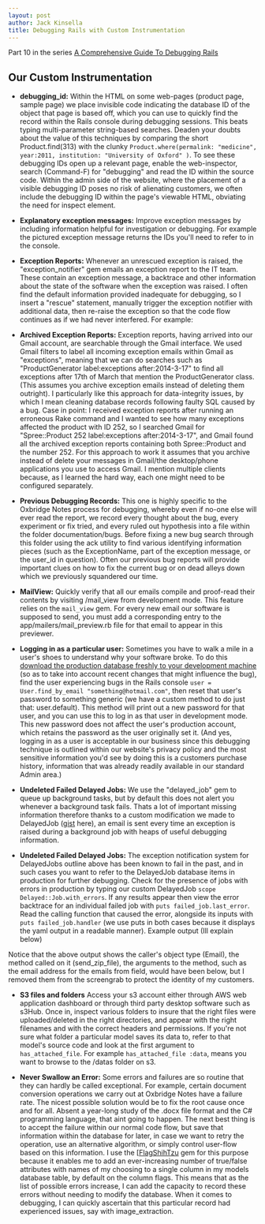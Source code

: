 ```yaml
---
layout: post
author: Jack Kinsella
title: Debugging Rails with Custom Instrumentation
---
```


Part 10 in the series [A Comprehensive Guide To Debugging Rails](/2014/06/06/a-comprehensive-guide-to-debugging-rails.html)

## Our Custom Instrumentation ##

* **debugging_id:** Within the HTML on some web-pages (product page, sample page) we place invisible code indicating the database ID of the object that page is based off, which you can use to quickly find the record within the Rails console during debugging sessions. This beats typing multi-parameter string-based searches. Deaden your doubts about the value of this techniques by comparing the short Product.find(313) with the clunky `Product.where(permalink: "medicine", year:2011, institution: "University of Oxford" )`. To see these debugging IDs open up a relevant page, enable the web-inspector, search (Command-F) for "debugging" and read the ID within the source code. Within the admin side of the website, where the placement of a visible debugging ID poses no risk of alienating customers, we often include the debugging ID within the page's viewable HTML, obviating the need for inspect element.

* **Explanatory exception messages:** Improve exception messages by including information helpful for investigation or debugging. For example the pictured exception message returns the IDs you'll need to refer to in the console.

* **Exception Reports:** Whenever an unrescued exception is raised, the "exception_notifier" gem emails an exception report to the IT team. These contain an exception message, a backtrace and other information about the state of the software when the exception was raised. I often find the default information provided inadequate for debugging, so I insert a "rescue" statement, manually trigger the exception notifier with additional data, then re-raise the exception so that the code flow continues as if we had never interfered. For example:


* **Archived Exception Reports:** Exception reports, having arrived into our Gmail account, are searchable through the Gmail interface. We used Gmail filters to label all incoming exception emails within Gmail as "exceptions", meaning that we can do searches such as "ProductGenerator label:exceptions after:2014-3-17" to find all exceptions after 17th of March that mention the ProductGenerator class. (This assumes you archive exception emails instead of deleting them outright). I particularly like this approach for data-integrity issues, by which I mean cleaning database records following faulty SQL caused by a bug. Case in point: I received exception reports after running an erroneous Rake command and I wanted to see how many exceptions affected the product with ID 252, so I searched Gmail for "Spree::Product 252 label:exceptions after:2014-3-17", and Gmail found all the archived exception reports containing both Spree::Product and the number 252. For this approach to work it assumes that you archive instead of delete your messages in Gmail/the desktop/phone applications you use to access Gmail. I mention multiple clients because, as I learned the hard way, each one might need to be configured separately.

* **Previous Debugging Records:** This one is highly specific to the Oxbridge Notes process for debugging, whereby even if no-one else will ever read the report, we record every thought about the bug, every experiment or fix tried, and every ruled out hypothesis into a file within the folder documentation/bugs. Before fixing a new bug search through this folder using the ack utility to find various identifying information pieces (such as the ExceptionName, part of the exception message, or the user_id in question). Often our previous bug reports will provide important clues on how to fix the current bug or on dead alleys down which we previously squandered our time.

* **MailView:** Quickly verify that all our emails compile and proof-read their contents by visiting /mail\_view from development mode. This feature relies on the `mail_view` gem. For every new email our software is supposed to send, you must add a corresponding entry to the app/mailers/mail_preview.rb file for that email to appear in this previewer.

* **Logging in as a particular user:** Sometimes you have to walk a mile in a user's shoes to understand why your software broke. To do this [download the production database freshly to your development machine](https://devcenter.heroku.com/articles/heroku-postgres-import-export) (so as to take into account recent changes that might influence the bug), find the user experiencing bugs in the Rails console `user = User.find_by_email "something@hotmail.com"`, then reset that user's password to something generic (we have a custom method to do just that: user.default). This method will print out a new password for that user, and you can use this to log in as that user in development mode. This new password does not affect the user's production account, which retains the password as the user originally set it. (And yes, logging in as a user is acceptable in our business since this debugging technique is outlined within our website's privacy policy and the most sensitive information you'd see by doing this is a customers purchase history, information that was already readily available in our standard Admin area.)

* **Undeleted Failed Delayed Jobs:** We use the "delayed_job" gem to queue up background tasks, but by default this does not alert you whenever a background task fails. Thats a lot of important missing information therefore thanks to a custom modification we made to DelayedJob ([gist](https://gist.github.com/jackkinsella/842395841a0fff204e35) here), an email is sent every time an exception is raised during a background job with heaps of useful debugging information.

* **Undeleted Failed Delayed Jobs:** The exception notification system for DelayedJobs outline above has been known to fail in the past, and in such cases you want to refer to the DelayedJob database items in production for further debugging. Check for the presence of jobs with errors in production by typing our custom DelayedJob `scope Delayed::Job.with_errors`. If any results appear then view the error backtrace for an individual failed job with `puts failed_job.last_error`. Read the calling function that caused the error, alongside its inputs with `puts failed_job.handler` (we use puts in both cases because it displays the yaml output in a readable manner). Example output (Ill explain below)


Notice that the above output shows the caller's object type (Email), the method called on it (send_zip_file), the arguments to the method, such as the email address for the emails from field, would have been below, but I removed them from the screengrab to protect the identity of my customers.

* **S3 files and folders** Access your s3 account either through AWS web application dashboard or through third party desktop software such as s3Hub. Once in, inspect various folders to insure that the right files were uploaded/deleted in the right directories, and appear with the right filenames and with the correct headers and permissions. If you're not sure what folder a particular model saves its data to, refer to that model's source code and look at the first argument to `has_attached_file`. For example `has_attached_file :data`, means you want to browse to the /datas folder on s3.

* **Never Swallow an Error:** Some errors and failures are so routine that they can hardly be called exceptional. For example, certain document conversion operations we carry out at Oxbridge Notes have a failure rate. The nicest possible solution would be to fix the root cause once and for all. Absent a year-long study of the .docx file format and the C# programming language, that aint going to happen. The next best thing is to accept the failure within our normal code flow, but save that information within the database for later, in case we want to retry the operation, use an alternative algorithm, or simply control user-flow based on this information. I use the [[FlagShihTzu](https://github.com/pboling/flag_shih_tzu) gem for this purpose because it enables me to add an ever-increasing number of true/false attributes with names of my choosing to a single column in my models database table, by default on the column flags. This means that as the list of possible errors increase, I can add the capacity to record these errors without needing to modify the database. When it comes to debugging, I can quickly ascertain that this particular record had experienced issues, say with image_extraction.
